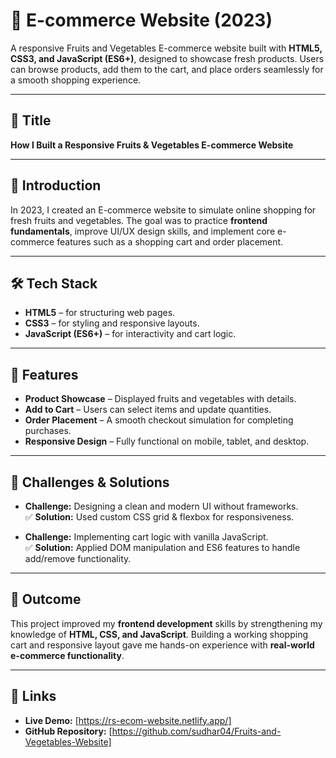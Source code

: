 # 🛒 E-commerce Website (2023)

A responsive Fruits and Vegetables E-commerce website built with **HTML5, CSS3, and JavaScript (ES6+)**, designed to showcase fresh products. Users can browse products, add them to the cart, and place orders seamlessly for a smooth shopping experience.

---

## 📌 Title
**How I Built a Responsive Fruits & Vegetables E-commerce Website**

---

## 📝 Introduction
In 2023, I created an E-commerce website to simulate online shopping for fresh fruits and vegetables. The goal was to practice **frontend fundamentals**, improve UI/UX design skills, and implement core e-commerce features such as a shopping cart and order placement.

---

## 🛠️ Tech Stack
- **HTML5** – for structuring web pages.  
- **CSS3** – for styling and responsive layouts.  
- **JavaScript (ES6+)** – for interactivity and cart logic.  

---

## 🔨 Features
- **Product Showcase** – Displayed fruits and vegetables with details.  
- **Add to Cart** – Users can select items and update quantities.  
- **Order Placement** – A smooth checkout simulation for completing purchases.  
- **Responsive Design** – Fully functional on mobile, tablet, and desktop.  

---

## 🧩 Challenges & Solutions
- **Challenge:** Designing a clean and modern UI without frameworks.  
  ✅ **Solution:** Used custom CSS grid & flexbox for responsiveness.  

- **Challenge:** Implementing cart logic with vanilla JavaScript.  
  ✅ **Solution:** Applied DOM manipulation and ES6 features to handle add/remove functionality.  

---

## 🎯 Outcome
This project improved my **frontend development** skills by strengthening my knowledge of **HTML, CSS, and JavaScript**. Building a working shopping cart and responsive layout gave me hands-on experience with **real-world e-commerce functionality**.

---

## 🔗 Links
- **Live Demo:** [https://rs-ecom-website.netlify.app/]  
- **GitHub Repository:** [https://github.com/sudhar04/Fruits-and-Vegetables-Website]  
